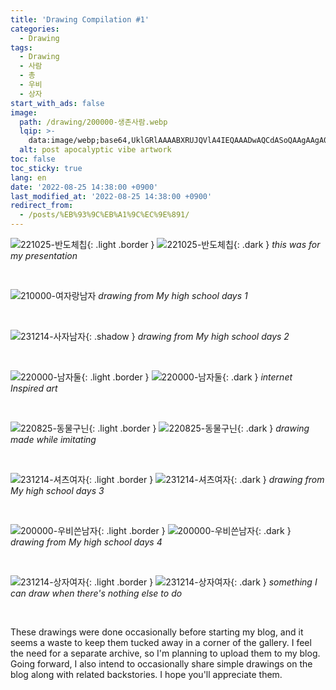 ```yaml
---
title: 'Drawing Compilation #1'
categories:
  - Drawing
tags:
  - Drawing
  - 사람
  - 총
  - 우비
  - 상자
start_with_ads: false
image:
  path: /drawing/200000-생존사람.webp
  lqip: >-
    data:image/webp;base64,UklGRlAAAABXRUJQVlA4IEQAAADwAQCdASoQAAgAAgA0JaQAD4WwKYuRsAAA/v58LC1cLESP9ztg6FTwgeVVOIMR19dwzrRkt/f6yWyrN/pF2btgTAAAAA==
  alt: post apocalyptic vibe artwork
toc: false
toc_sticky: true
lang: en
date: '2022-08-25 14:38:00 +0900'
last_modified_at: '2022-08-25 14:38:00 +0900'
redirect_from:
  - /posts/%EB%93%9C%EB%A1%9C%EC%9E%891/
---
```


![221025-반도체칩](/drawing/221025-반도체칩.webp){: .light .border }
![221025-반도체칩](/drawing/221025-반도체칩.webp){: .dark }
_this was for my presentation_

<br>

![210000-여자랑남자](/drawing/210000-여자랑남자.webp)
_drawing from My high school days 1_

<br>

![231214-사자남자](/drawing/231214-사자남자.webp){: .shadow }
_drawing from My high school days 2_

<br>

![220000-남자둘](/drawing/220000-남자둘.webp){: .light .border }
![220000-남자둘](/drawing/220000-남자둘.webp){: .dark }
_internet Inspired art_

<br>

![220825-동물구닌](/drawing/220825-동물구닌.webp){: .light .border }
![220825-동물구닌](/drawing/220825-동물구닌.webp){: .dark }
_drawing made while imitating_

<br>

![231214-셔츠여자](/drawing/231214-셔츠여자.webp){: .light .border }
![231214-셔츠여자](/drawing/231214-셔츠여자.webp){: .dark }
_drawing from My high school days 3_

<br>

![200000-우비쓴남자](/drawing/200000-우비쓴남자.webp){: .light .border }
![200000-우비쓴남자](/drawing/200000-우비쓴남자.webp){: .dark }
_drawing from My high school days 4_

<br>

![231214-상자여자](/drawing/231214-상자여자.webp){: .light .border }
![231214-상자여자](/drawing/231214-상자여자.webp){: .dark }
_something I can draw when there's nothing else to do_

<br>

These drawings were done occasionally before starting my blog, and it seems a waste to keep them tucked away in a corner of the gallery. I feel the need for a separate archive, so I'm planning to upload them to my blog. Going forward, I also intend to occasionally share simple drawings on the blog along with related backstories. I hope you'll appreciate them.

<!--
![210430-신라시대](/drawing/210430-신라시대.webp)
-->

